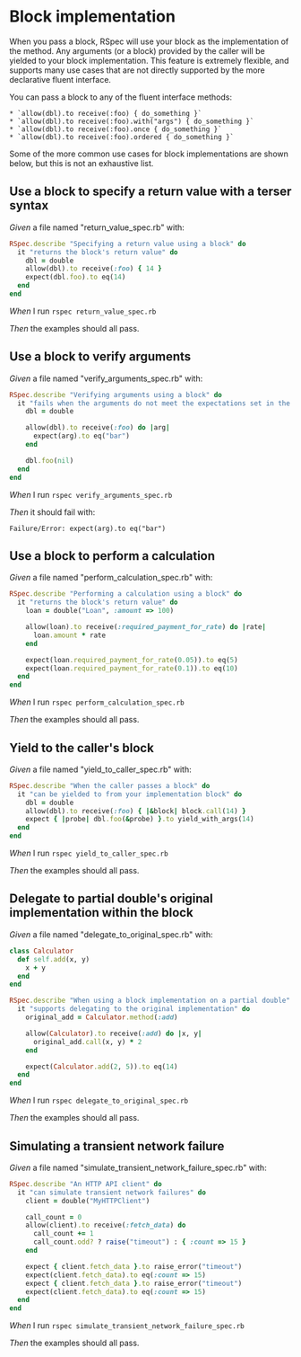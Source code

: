 # Block implementation

When you pass a block, RSpec will use your block as the implementation of the method. Any
  arguments (or a block) provided by the caller will be yielded to your block implementation.
  This feature is extremely flexible, and supports many use cases that are not directly
  supported by the more declarative fluent interface.

  You can pass a block to any of the fluent interface methods:

    * `allow(dbl).to receive(:foo) { do_something }`
    * `allow(dbl).to receive(:foo).with("args") { do_something }`
    * `allow(dbl).to receive(:foo).once { do_something }`
    * `allow(dbl).to receive(:foo).ordered { do_something }`

  Some of the more common use cases for block implementations are shown below, but this
  is not an exhaustive list.

## Use a block to specify a return value with a terser syntax

_Given_ a file named "return_value_spec.rb" with:

```ruby
RSpec.describe "Specifying a return value using a block" do
  it "returns the block's return value" do
    dbl = double
    allow(dbl).to receive(:foo) { 14 }
    expect(dbl.foo).to eq(14)
  end
end
```

_When_ I run `rspec return_value_spec.rb`

_Then_ the examples should all pass.

## Use a block to verify arguments

_Given_ a file named "verify_arguments_spec.rb" with:

```ruby
RSpec.describe "Verifying arguments using a block" do
  it "fails when the arguments do not meet the expectations set in the block" do
    dbl = double

    allow(dbl).to receive(:foo) do |arg|
      expect(arg).to eq("bar")
    end

    dbl.foo(nil)
  end
end
```

_When_ I run `rspec verify_arguments_spec.rb`

_Then_ it should fail with:

```
Failure/Error: expect(arg).to eq("bar")
```

## Use a block to perform a calculation

_Given_ a file named "perform_calculation_spec.rb" with:

```ruby
RSpec.describe "Performing a calculation using a block" do
  it "returns the block's return value" do
    loan = double("Loan", :amount => 100)

    allow(loan).to receive(:required_payment_for_rate) do |rate|
      loan.amount * rate
    end

    expect(loan.required_payment_for_rate(0.05)).to eq(5)
    expect(loan.required_payment_for_rate(0.1)).to eq(10)
  end
end
```

_When_ I run `rspec perform_calculation_spec.rb`

_Then_ the examples should all pass.

## Yield to the caller's block

_Given_ a file named "yield_to_caller_spec.rb" with:

```ruby
RSpec.describe "When the caller passes a block" do
  it "can be yielded to from your implementation block" do
    dbl = double
    allow(dbl).to receive(:foo) { |&block| block.call(14) }
    expect { |probe| dbl.foo(&probe) }.to yield_with_args(14)
  end
end
```

_When_ I run `rspec yield_to_caller_spec.rb`

_Then_ the examples should all pass.

## Delegate to partial double's original implementation within the block

_Given_ a file named "delegate_to_original_spec.rb" with:

```ruby
class Calculator
  def self.add(x, y)
    x + y
  end
end

RSpec.describe "When using a block implementation on a partial double" do
  it "supports delegating to the original implementation" do
    original_add = Calculator.method(:add)

    allow(Calculator).to receive(:add) do |x, y|
      original_add.call(x, y) * 2
    end

    expect(Calculator.add(2, 5)).to eq(14)
  end
end
```

_When_ I run `rspec delegate_to_original_spec.rb`

_Then_ the examples should all pass.

## Simulating a transient network failure

_Given_ a file named "simulate_transient_network_failure_spec.rb" with:

```ruby
RSpec.describe "An HTTP API client" do
  it "can simulate transient network failures" do
    client = double("MyHTTPClient")

    call_count = 0
    allow(client).to receive(:fetch_data) do
      call_count += 1
      call_count.odd? ? raise("timeout") : { :count => 15 }
    end

    expect { client.fetch_data }.to raise_error("timeout")
    expect(client.fetch_data).to eq(:count => 15)
    expect { client.fetch_data }.to raise_error("timeout")
    expect(client.fetch_data).to eq(:count => 15)
  end
end
```

_When_ I run `rspec simulate_transient_network_failure_spec.rb`

_Then_ the examples should all pass.
